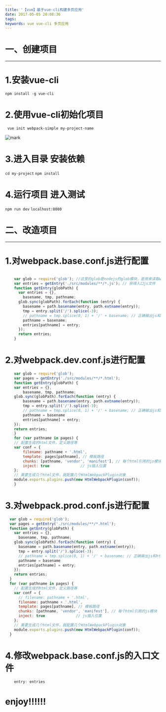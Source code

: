 ```yaml
---
title: '【vue】基于vue-cli构建多页应用'
date: 2017-05-05 20:08:36
tags:
keywords: vue vue-cli 多页应用
---
```

 # 一、创建项目
-------------
1.安装vue-cli
=============
`npm install -g vue-cli`
<!-- more --> 
2.使用vue-cli初始化项目
=============
` vue init webpack-simple my-project-name`

![mark](http://oopl89lfl.bkt.clouddn.com/myerlee/20170505/203117212.png?imageslim)

3.进入目录 安装依赖
=============

`cd my-project`
`npm install`

4.运行项目  进入测试
=============
`npm run dev`
`localhost:8080`

 # 二、改造项目
-----------------------
1.对webpack.base.conf.js进行配置
=============
```javascript

    var glob = require('glob'); //这里的glob是nodejs的glob模块，是用来读取webpack入口目录文件的
    var entries = getEntry('./src/modules/**/*.js'); // 获得入口js文件
    function getEntry(globPath) {
      var entries = {},
        basename, tmp, pathname;
      glob.sync(globPath).forEach(function (entry) {
        basename = path.basename(entry, path.extname(entry));
        tmp = entry.split('/').splice(-3);
        // pathname = tmp.splice(0, 1) + '/' + basename; // 正确输出js和html的路径
        pathname = basename;
        entries[pathname] = entry;
      });
      return entries;
    }


```

2.对webpack.dev.conf.js进行配置
=============

```javascript
    var glob = require('glob');
    var pages = getEntry('./src/modules/**/*.html');
    function getEntry(globPath) {
    var entries = {},
        basename, tmp, pathname;
    glob.sync(globPath).forEach(function (entry) {
        basename = path.basename(entry, path.extname(entry));
        tmp = entry.split('/').splice(-3);
        // pathname = tmp.splice(0, 1) + '/' + basename; // 正确输出js和html的路径
        pathname = basename
        entries[pathname] = entry;
    });
    return entries;
    }
    for (var pathname in pages) {
    // 配置生成的html文件，定义路径等
    var conf = {
        filename: pathname + '.html',
        template: pages[pathname], // 模板路径
        chunks: [pathname, 'vendor', 'manifest'], // 每个html引用的js模块
        inject: true              // js插入位置
    };
    // 需要生成几个html文件，就配置几个HtmlWebpackPlugin对象
    module.exports.plugins.push(new HtmlWebpackPlugin(conf));
    }
```

3.对webpack.prod.conf.js进行配置
=============

```javascript
  var glob = require('glob');
  var pages = getEntry('./src/modules/**/*.html');
  function getEntry(globPath) {
    var entries = {},
      basename, tmp, pathname;
    glob.sync(globPath).forEach(function (entry) {
      basename = path.basename(entry, path.extname(entry));
      tmp = entry.split('/').splice(-3);
      // pathname = tmp.splice(0, 1) + '/' + basename; // 正确输出js和html的路径
      pathname = basename
      entries[pathname] = entry;
    });
    return entries;
  }
  for (var pathname in pages) {
    // 配置生成的html文件，定义路径等
    var conf = {
      // filename: pathname + '.html',
      filename: pathname + '.html',
      template: pages[pathname], // 模板路径
      chunks: [pathname, 'vendor', 'manifest'], // 每个html引用的js模块
      inject: true              // js插入位置
    };
    // 需要生成几个html文件，就配置几个HtmlWebpackPlugin对象
    module.exports.plugins.push(new HtmlWebpackPlugin(conf));
  }
```

4.修改webpack.base.conf.js的入口文件
========================
``` javascript
    entry: entries
```

# enjoy!!!!!!







